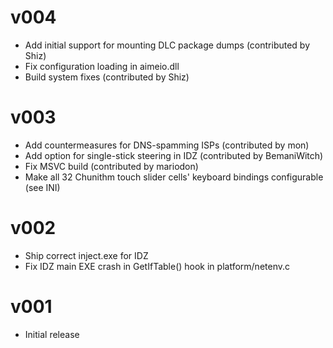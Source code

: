 # v004

* Add initial support for mounting DLC package dumps (contributed by Shiz)
* Fix configuration loading in aimeio.dll
* Build system fixes (contributed by Shiz)

# v003

* Add countermeasures for DNS-spamming ISPs (contributed by mon)
* Add option for single-stick steering in IDZ (contributed by BemaniWitch)
* Fix MSVC build (contributed by mariodon)
* Make all 32 Chunithm touch slider cells' keyboard bindings configurable (see
  INI)

# v002

* Ship correct inject.exe for IDZ
* Fix IDZ main EXE crash in GetIfTable() hook in platform/netenv.c

# v001

* Initial release
